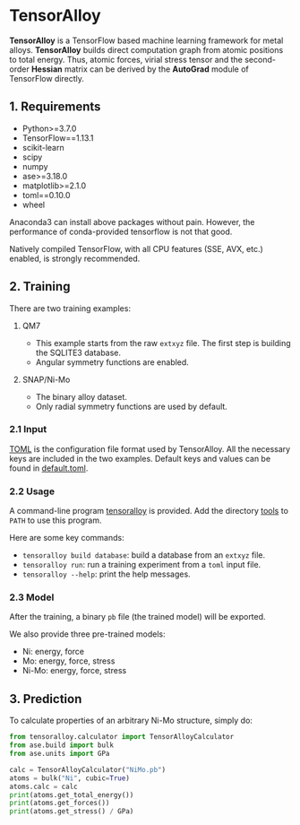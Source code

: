 # TensorAlloy

**TensorAlloy** is a TensorFlow based machine learning framework for metal 
alloys. **TensorAlloy** builds direct computation graph from atomic positions 
to total energy. Thus, atomic forces, virial stress tensor and the second-order 
**Hessian** matrix can be derived by the **AutoGrad** module of TensorFlow 
directly.


## 1. Requirements

* Python>=3.7.0
* TensorFlow==1.13.1
* scikit-learn
* scipy
* numpy
* ase>=3.18.0
* matplotlib>=2.1.0
* toml==0.10.0
* wheel

Anaconda3 can install above packages without pain. However, the performance
of conda-provided tensorflow is not that good. 

Natively compiled TensorFlow, with all CPU features (SSE, AVX, etc.) enabled, 
is strongly recommended. 

## 2. Training

There are two training examples:

1. QM7
    * This example starts from the raw `extxyz` file. The first step is building
    the SQLITE3 database.
    * Angular symmetry functions are enabled.  

2. SNAP/Ni-Mo
    * The binary alloy dataset.
    * Only radial symmetry functions are used by default.

### 2.1 Input

[TOML](https://github.com/toml-lang/toml) is the configuration file format used
by TensorAlloy. All the necessary keys are included in the two examples. Default
keys and values can be found in 
[default.toml](tensoralloy/io/input/defaults.toml).

### 2.2 Usage

A command-line program [tensoralloy](tools/tensoralloy) is provided. Add the 
directory [tools](tools) to `PATH` to use this program.

Here are some key commands:

* `tensoralloy build database`: build a database from an `extxyz` file. 
* `tensoralloy run`: run a training experiment from a `toml` input file. 
* `tensoralloy --help`: print the help messages.

### 2.3 Model

After the training, a binary `pb` file (the trained model) will be exported. 

We also provide three pre-trained models:

* Ni: energy, force
* Mo: energy, force, stress
* Ni-Mo: energy, force, stress

## 3. Prediction

To calculate properties of an arbitrary Ni-Mo structure, simply do:

```python
from tensoralloy.calculator import TensorAlloyCalculator
from ase.build import bulk
from ase.units import GPa

calc = TensorAlloyCalculator("NiMo.pb")
atoms = bulk("Ni", cubic=True)
atoms.calc = calc
print(atoms.get_total_energy())
print(atoms.get_forces())
print(atoms.get_stress() / GPa)
```
